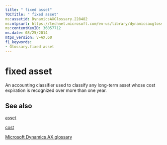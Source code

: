 ```yaml
---
title: " fixed asset"
TOCTitle: " fixed asset"
ms:assetid: DynamicsAXGlossary.228482
ms:mtpsurl: https://technet.microsoft.com/en-us/library/dynamicsaxglossary.228482(v=AX.60)
ms:contentKeyID: 36057712
ms.date: 08/25/2014
mtps_version: v=AX.60
f1_keywords:
- Glossary.fixed asset
---
```


# fixed asset

An accounting classifier used to classify any long-term asset whose cost expiration is recognized over more than one year.

## See also

[asset](asset.md)

[cost](cost.md)

[Microsoft Dynamics AX glossary](glossary/microsoft-dynamics-ax-glossary.md)

  


